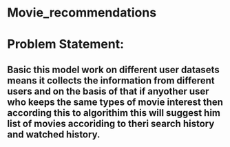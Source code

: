 # Movie_recommendations

# Problem Statement:
## Basic this model work on different user datasets means it collects the information from different users and on the basis of that if anyother user who keeps the same types of movie interest then according this to algorithim this will suggest him list of movies accoriding to theri search history and watched history.
